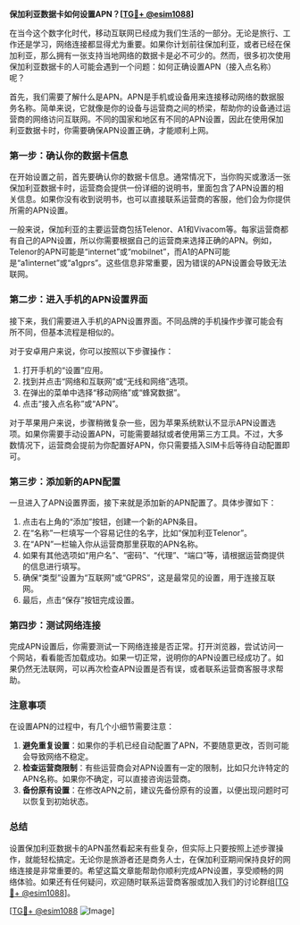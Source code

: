**保加利亚数据卡如何设置APN？[[TG💪+ @esim1088](https://t.me/s/esim1088)]**

在当今这个数字化时代，移动互联网已经成为我们生活的一部分。无论是旅行、工作还是学习，网络连接都显得尤为重要。如果你计划前往保加利亚，或者已经在保加利亚，那么拥有一张支持当地网络的数据卡是必不可少的。然而，很多初次使用保加利亚数据卡的人可能会遇到一个问题：如何正确设置APN（接入点名称）呢？

首先，我们需要了解什么是APN。APN是手机或设备用来连接移动网络的数据服务名称。简单来说，它就像是你的设备与运营商之间的桥梁，帮助你的设备通过运营商的网络访问互联网。不同的国家和地区有不同的APN设置，因此在使用保加利亚数据卡时，你需要确保APN设置正确，才能顺利上网。

### **第一步：确认你的数据卡信息**

在开始设置之前，首先要确认你的数据卡信息。通常情况下，当你购买或激活一张保加利亚数据卡时，运营商会提供一份详细的说明书，里面包含了APN设置的相关信息。如果你没有收到说明书，也可以直接联系运营商的客服，他们会为你提供所需的APN设置。

一般来说，保加利亚的主要运营商包括Telenor、A1和Vivacom等。每家运营商都有自己的APN设置，所以你需要根据自己的运营商来选择正确的APN。例如，Telenor的APN可能是“internet”或“mobilnet”，而A1的APN可能是“a1internet”或“a1gprs”。这些信息非常重要，因为错误的APN设置会导致无法联网。

### **第二步：进入手机的APN设置界面**

接下来，我们需要进入手机的APN设置界面。不同品牌的手机操作步骤可能会有所不同，但基本流程是相似的。

对于安卓用户来说，你可以按照以下步骤操作：
1. 打开手机的“设置”应用。
2. 找到并点击“网络和互联网”或“无线和网络”选项。
3. 在弹出的菜单中选择“移动网络”或“蜂窝数据”。
4. 点击“接入点名称”或“APN”。

对于苹果用户来说，步骤稍微复杂一些，因为苹果系统默认不显示APN设置选项。如果你需要手动设置APN，可能需要越狱或者使用第三方工具。不过，大多数情况下，运营商会提前为你配置好APN，你只需要插入SIM卡后等待自动配置即可。

### **第三步：添加新的APN配置**

一旦进入了APN设置界面，接下来就是添加新的APN配置了。具体步骤如下：

1. 点击右上角的“添加”按钮，创建一个新的APN条目。
2. 在“名称”一栏填写一个容易记住的名字，比如“保加利亚Telenor”。
3. 在“APN”一栏输入你从运营商那里获取的APN名称。
4. 如果有其他选项如“用户名”、“密码”、“代理”、“端口”等，请根据运营商提供的信息进行填写。
5. 确保“类型”设置为“互联网”或“GPRS”，这是最常见的设置，用于连接互联网。
6. 最后，点击“保存”按钮完成设置。

### **第四步：测试网络连接**

完成APN设置后，你需要测试一下网络连接是否正常。打开浏览器，尝试访问一个网站，看看能否加载成功。如果一切正常，说明你的APN设置已经成功了。如果仍然无法联网，可以再次检查APN设置是否有误，或者联系运营商客服寻求帮助。

### **注意事项**

在设置APN的过程中，有几个小细节需要注意：

1. **避免重复设置**：如果你的手机已经自动配置了APN，不要随意更改，否则可能会导致网络不稳定。
2. **检查运营商限制**：有些运营商会对APN设置有一定的限制，比如只允许特定的APN名称。如果你不确定，可以直接咨询运营商。
3. **备份原有设置**：在修改APN之前，建议先备份原有的设置，以便出现问题时可以恢复到初始状态。

### **总结**

设置保加利亚数据卡的APN虽然看起来有些复杂，但实际上只要按照上述步骤操作，就能轻松搞定。无论你是旅游者还是商务人士，在保加利亚期间保持良好的网络连接是非常重要的。希望这篇文章能帮助你顺利完成APN设置，享受顺畅的网络体验。如果还有任何疑问，欢迎随时联系运营商客服或加入我们的讨论群组[[TG💪+ @esim1088](https://t.me/s/esim1088)]。

[[TG💪+ @esim1088](https://t.me/s/esim1088) ![Image](https://i.postimg.cc/4NQfJmqS/Snipaste-2025-05-13-00-14-12.png)]